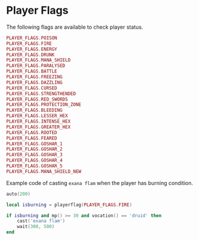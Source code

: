 # Player Flags

The following flags are available to check player status.

```lua
PLAYER_FLAGS.POISON
PLAYER_FLAGS.FIRE
PLAYER_FLAGS.ENERGY
PLAYER_FLAGS.DRUNK
PLAYER_FLAGS.MANA_SHIELD
PLAYER_FLAGS.PARALYSED
PLAYER_FLAGS.BATTLE
PLAYER_FLAGS.FREEZING
PLAYER_FLAGS.DAZZLING
PLAYER_FLAGS.CURSED
PLAYER_FLAGS.STRENGTHENDED
PLAYER_FLAGS.RED_SWORDS
PLAYER_FLAGS.PROTECTION_ZONE
PLAYER_FLAGS.BLEEDING
PLAYER_FLAGS.LESSER_HEX
PLAYER_FLAGS.INTENSE_HEX
PLAYER_FLAGS.GREATER_HEX
PLAYER_FLAGS.ROOTED
PLAYER_FLAGS.FEARED
PLAYER_FLAGS.GOSHAR_1
PLAYER_FLAGS.GOSHAR_2
PLAYER_FLAGS.GOSHAR_3
PLAYER_FLAGS.GOSHAR_4
PLAYER_FLAGS.GOSHAR_5
PLAYER_FLAGS.MANA_SHIELD_NEW
```

Example code of casting `exana flam` when the player has burning condition.

```lua
auto(200)

local isburning = playerflag(PLAYER_FLAGS.FIRE)

if isburning and mp() >= 30 and vocation() == 'druid' then
	cast('exana flam') 
	wait(300, 500)
end
```



